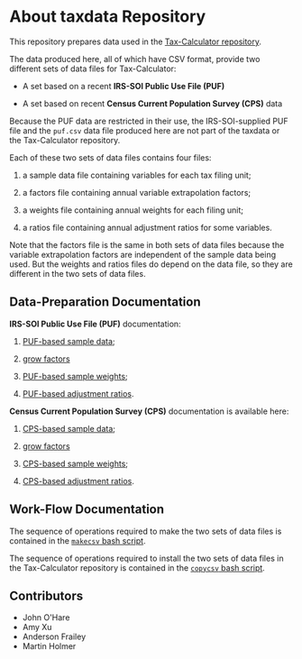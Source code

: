 About taxdata Repository
========================

This repository prepares data used in the [Tax-Calculator
repository](https://github.com/open-source-economics/Tax-Calculator).

The data produced here, all of which have CSV format, provide
two different sets of data files for Tax-Calculator:

* A set based on a recent **IRS-SOI Public Use File (PUF)**

* A set based on recent **Census Current Population Survey (CPS)** data

Because the PUF data are restricted in their use, the IRS-SOI-supplied
PUF file and the `puf.csv` data file produced here are not part of the
taxdata or the Tax-Calculator repository.

Each of these two sets of data files contains four files:

1. a sample data file containing variables for each tax filing unit;

2. a factors file containing annual variable extrapolation factors;

3. a weights file containing annual weights for each filing unit;

4. a ratios file containing annual adjustment ratios for some variables.

Note that the factors file is the same in both sets of data files
because the variable extrapolation factors are independent of the
sample data being used.  But the weights and ratios files do depend on
the data file, so they are different in the two sets of data files.


Data-Preparation Documentation
------------------------------

**IRS-SOI Public Use File (PUF)** documentation:

1. [PUF-based sample data](puf_data/README.md);

2. [grow factors](stage1/README.md)

3. [PUF-based sample weights](puf_stage2/README.md);

4. [PUF-based adjustment ratios](puf_stage3/README.md).

**Census Current Population Survey (CPS)** documentation is available here:

1. [CPS-based sample data](cps_data/README.md);

2. [grow factors](stage1/README.md)

3. [CPS-based sample weights](cps_stage2/README.md);

4. [CPS-based adjustment ratios](cps_stage3/README.md).


Work-Flow Documentation
-----------------------

The sequence of operations required to make the two sets of data files
is contained in the [`makecsv` bash script](makecsv).

The sequence of operations required to install the two sets of data
files in the Tax-Calculator repository is contained in the [`copycsv`
bash script](copycsv).


Contributors
------------
- John O'Hare
- Amy Xu
- Anderson Frailey
- Martin Holmer
